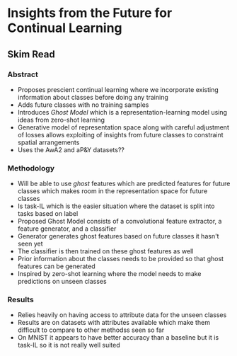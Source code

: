# Insights from the Future for Continual Learning
## Skim Read
### Abstract
- Proposes prescient continual learning where we incorporate existing information about classes before doing any training
- Adds future classes with no training samples
- Introduces *Ghost Model* which is a representation-learning model using ideas from zero-shot learning
- Generative model of representation space along with careful adjustment of losses allows exploiting of insights from future classes to constraint spatial arrangements
- Uses the AwA2 and aP&Y datasets?? 

### Methodology
- Will be able to use *ghost* features which are predicted features for future classes which makes room in the representation space for future classes
- Is task-IL which is the easier situation where the dataset is split into tasks based on label
- Proposed Ghost Model consists of a convolutional feature extractor, a feature generator, and a classifier
- Generator generates ghost features based on future classes it hasn't seen yet
- The classifier is then trained on these ghost features as well
- Prior information about the classes needs to be provided so that ghost features can be generated
- Inspired by zero-shot learning where the model needs to make predictions on unseen classes

### Results
- Relies heavily on having access to attribute data for the unseen classes
- Results are on datasets with attributes available which make them difficult to compare to other methodss seen so far
- On MNIST it appears to have better accuracy than a baseline but it is task-IL so it is not really well suited


